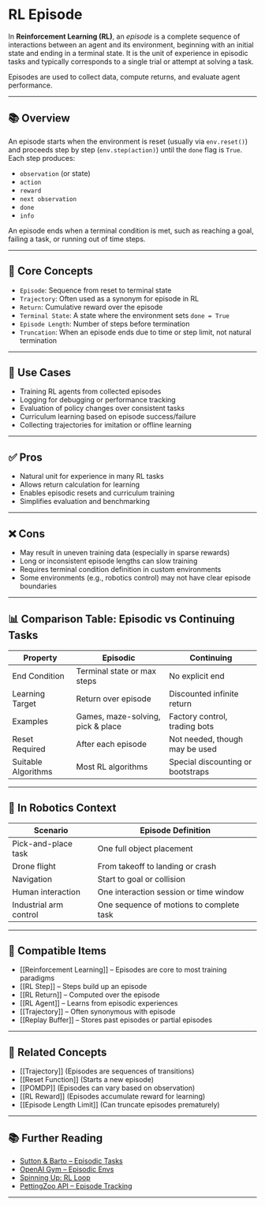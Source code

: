# RL Episode

In **Reinforcement Learning (RL)**, an *episode* is a complete sequence of interactions between an agent and its environment, beginning with an initial state and ending in a terminal state. It is the unit of experience in episodic tasks and typically corresponds to a single trial or attempt at solving a task.

Episodes are used to collect data, compute returns, and evaluate agent performance.

---

## 📚 Overview

An episode starts when the environment is reset (usually via `env.reset()`) and proceeds step by step (`env.step(action)`) until the `done` flag is `True`. Each step produces:
- `observation` (or state)
- `action`
- `reward`
- `next observation`
- `done`
- `info`

An episode ends when a terminal condition is met, such as reaching a goal, failing a task, or running out of time steps.

---

## 🧠 Core Concepts

- `Episode`: Sequence from reset to terminal state  
- `Trajectory`: Often used as a synonym for episode in RL  
- `Return`: Cumulative reward over the episode  
- `Terminal State`: A state where the environment sets `done = True`  
- `Episode Length`: Number of steps before termination  
- `Truncation`: When an episode ends due to time or step limit, not natural termination  

---

## 🧰 Use Cases

- Training RL agents from collected episodes  
- Logging for debugging or performance tracking  
- Evaluation of policy changes over consistent tasks  
- Curriculum learning based on episode success/failure  
- Collecting trajectories for imitation or offline learning  

---

## ✅ Pros

- Natural unit for experience in many RL tasks  
- Allows return calculation for learning  
- Enables episodic resets and curriculum training  
- Simplifies evaluation and benchmarking  

---

## ❌ Cons

- May result in uneven training data (especially in sparse rewards)  
- Long or inconsistent episode lengths can slow training  
- Requires terminal condition definition in custom environments  
- Some environments (e.g., robotics control) may not have clear episode boundaries  

---

## 📊 Comparison Table: Episodic vs Continuing Tasks

| Property              | Episodic                          | Continuing                        |
|-----------------------|-----------------------------------|-----------------------------------|
| End Condition         | Terminal state or max steps       | No explicit end                   |
| Learning Target       | Return over episode               | Discounted infinite return        |
| Examples              | Games, maze-solving, pick & place | Factory control, trading bots     |
| Reset Required        | After each episode                | Not needed, though may be used    |
| Suitable Algorithms   | Most RL algorithms                | Special discounting or bootstraps |

---

## 🤖 In Robotics Context

| Scenario               | Episode Definition                        |
|------------------------|-------------------------------------------|
| Pick-and-place task    | One full object placement                 |
| Drone flight           | From takeoff to landing or crash          |
| Navigation             | Start to goal or collision                |
| Human interaction      | One interaction session or time window    |
| Industrial arm control | One sequence of motions to complete task  |

---

## 🔧 Compatible Items

- [[Reinforcement Learning]] – Episodes are core to most training paradigms  
- [[RL Step]] – Steps build up an episode  
- [[RL Return]] – Computed over the episode  
- [[RL Agent]] – Learns from episodic experiences  
- [[Trajectory]] – Often synonymous with episode  
- [[Replay Buffer]] – Stores past episodes or partial episodes  

---

## 🔗 Related Concepts

- [[Trajectory]] (Episodes are sequences of transitions)  
- [[Reset Function]] (Starts a new episode)  
- [[POMDP]] (Episodes can vary based on observation)  
- [[RL Reward]] (Episodes accumulate reward for learning)  
- [[Episode Length Limit]] (Can truncate episodes prematurely)  

---

## 📚 Further Reading

- [Sutton & Barto – Episodic Tasks](http://incompleteideas.net/book/the-book.html)  
- [OpenAI Gym – Episodic Envs](https://gymnasium.farama.org/)  
- [Spinning Up: RL Loop](https://spinningup.openai.com/en/latest/spinningup/rl_intro.html#the-reinforcement-learning-loop)  
- [PettingZoo API – Episode Tracking](https://pettingzoo.farama.org/)  

---
